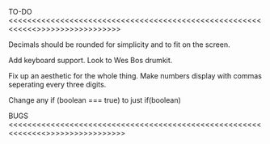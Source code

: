 TO-DO
<<<<<<<<<<<<<<<<<<<<<<<<<<<<<<<<<<<<<<<<<<<<<<<<<<<<<<<<<<<<>>>>>>>>>>>>>>>>>>

Decimals should be rounded for simplicity and to fit on the screen.

Add keyboard support. Look to Wes Bos drumkit.

Fix up an aesthetic for the whole thing. Make numbers display with commas
seperating every three digits.

Change any if (boolean === true) to just if(boolean)

BUGS
<<<<<<<<<<<<<<<<<<<<<<<<<<<<<<<<<<<<<<<<<<<<<<<<<<<<<<<<<<<<<<>>>>>>>>>>>>>>>>>

